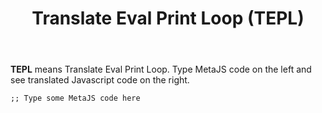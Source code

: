 ﻿---
layout: 'default'
slug: 'tepl'
title: 'Translate Eval Print Loop (TEPL)'
---

**TEPL** means Translate Eval Print Loop. Type MetaJS code on the left and see
translated Javascript code on the right.

```
;; Type some MetaJS code here


```


